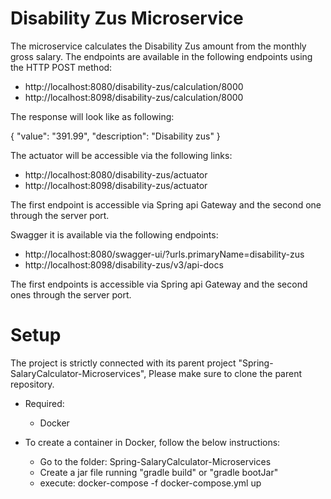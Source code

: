 # Disability Zus Microservice

The microservice calculates the Disability Zus amount from the monthly gross salary.
The endpoints are available in the following endpoints using the HTTP POST method:

* http://localhost:8080/disability-zus/calculation/8000
* http://localhost:8098/disability-zus/calculation/8000

The response will look like as following:

{
"value": "391.99",
"description": "Disability zus"
}

The actuator will be accessible via the following links:

* http://localhost:8080/disability-zus/actuator
* http://localhost:8098/disability-zus/actuator


The first endpoint is accessible via Spring api Gateway and the second one through the server port.

Swagger it is available via the following endpoints:

* http://localhost:8080/swagger-ui/?urls.primaryName=disability-zus
* http://localhost:8098/disability-zus/v3/api-docs

The first endpoints is accessible via Spring api Gateway and the second ones through the server port.

# Setup

The project is strictly connected with its parent project "Spring-SalaryCalculator-Microservices",
Please make sure to clone the parent repository.

* Required:
    * Docker


* To create a container in Docker, follow the below instructions:

    * Go to the folder: Spring-SalaryCalculator-Microservices
    * Create a jar file running "gradle build" or "gradle bootJar"
    * execute: docker-compose -f docker-compose.yml up